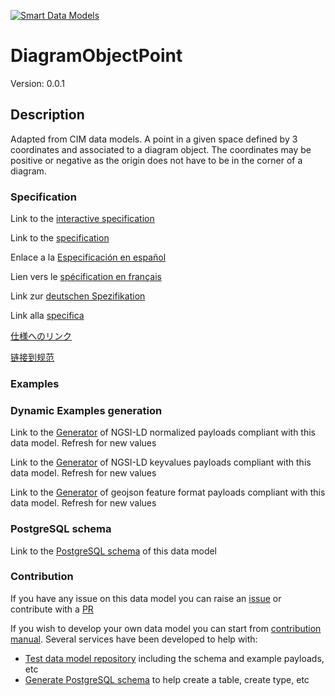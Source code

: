 [![Smart Data Models](https://smartdatamodels.org/wp-content/uploads/2022/01/SmartDataModels_logo.png "Logo")](https://smartdatamodels.org)
# DiagramObjectPoint
Version: 0.0.1

## Description 

Adapted from CIM data models. A point in a given space defined by 3 coordinates and associated to a diagram object.  The coordinates may be positive or negative as the origin does not have to be in the corner of a diagram.
### Specification

Link to the [interactive specification](https://swagger.lab.fiware.org/?url=https://smart-data-models.github.io/dataModel.EnergyCIM/DiagramObjectPoint/swagger.yaml)

Link to the [specification](https://github.com/smart-data-models/dataModel.EnergyCIM/blob/master/DiagramObjectPoint/doc/spec.md)

Enlace a la [Especificación en español](https://github.com/smart-data-models/dataModel.EnergyCIM/blob/master/DiagramObjectPoint/doc/spec_ES.md)

Lien vers le [spécification en français](https://github.com/smart-data-models/dataModel.EnergyCIM/blob/master/DiagramObjectPoint/doc/spec_FR.md)

Link zur [deutschen Spezifikation](https://github.com/smart-data-models/dataModel.EnergyCIM/blob/master/DiagramObjectPoint/doc/spec_DE.md)

Link alla [specifica](https://github.com/smart-data-models/dataModel.EnergyCIM/blob/master/DiagramObjectPoint/doc/spec_IT.md)

[仕様へのリンク](https://github.com/smart-data-models/dataModel.EnergyCIM/blob/master/DiagramObjectPoint/doc/spec_JA.md)

[链接到规范](https://github.com/smart-data-models/dataModel.EnergyCIM/blob/master/DiagramObjectPoint/doc/spec_ZH.md)
### Examples
### Dynamic Examples generation

Link to the [Generator](https://smartdatamodels.org/extra/ngsi-ld_generator.php?schemaUrl=https://raw.githubusercontent.com/smart-data-models/dataModel.EnergyCIM/master/DiagramObjectPoint/schema.json&email=info@smartdatamodels.org) of NGSI-LD normalized payloads compliant with this data model. Refresh for new values

Link to the [Generator](https://smartdatamodels.org/extra/ngsi-ld_generator_keyvalues.php?schemaUrl=https://raw.githubusercontent.com/smart-data-models/dataModel.EnergyCIM/master/DiagramObjectPoint/schema.json&email=info@smartdatamodels.org) of NGSI-LD keyvalues payloads compliant with this data model. Refresh for new values

Link to the [Generator](https://smartdatamodels.org/extra/geojson_features_generator.php?schemaUrl=https://raw.githubusercontent.com/smart-data-models/dataModel.EnergyCIM/master/DiagramObjectPoint/schema.json&email=info@smartdatamodels.org) of geojson feature format payloads compliant with this data model. Refresh for new values
### PostgreSQL schema

Link to the [PostgreSQL schema](https://smart-data-models.github.io/dataModel.EnergyCIM/DiagramObjectPoint/schema.sql) of this data model
### Contribution

 If you have any issue on this data model you can raise an [issue](https://github.com/smart-data-models/dataModel.EnergyCIM/issues)  or contribute with a [PR](https://github.com/smart-data-models/dataModel.EnergyCIM/pulls)

 If you wish to develop your own data model you can start from [contribution manual](https://bit.ly/contribution_manual). Several services have been developed to help with: 
 - [Test data model repository](https://smartdatamodels.org/index.php/data-models-contribution-api/) including the schema and example payloads, etc
 - [Generate PostgreSQL schema](https://smartdatamodels.org/index.php/sql-service/) to help create a table, create type, etc